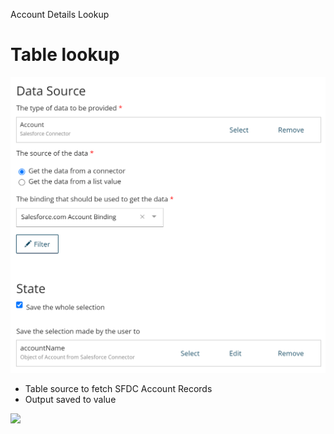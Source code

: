 Account Details Lookup
# Table lookup

<img src="./images/20220725084522.png" class="img-right">

- Table source to fetch SFDC Account Records
- Output saved to value <!-- .element: class="fragment" data-fragment-index="1" -->

![](20220725084810.png)  